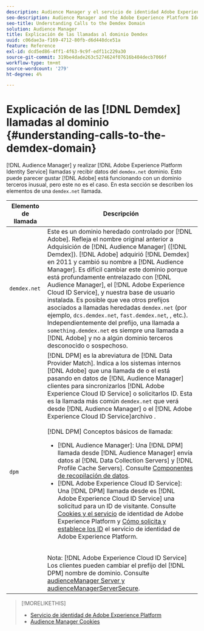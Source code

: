 ```yaml
---
description: Audience Manager y el servicio de identidad Adobe Experience Platform realizan llamadas y reciben datos del dominio demdex.net. Esto puede parecer gustar Adobe Systems está trabajando con un dominio terceros inusual, pero este no es el caso. En esta sección se describen los elementos de una llamada de demdex.net.
seo-description: Audience Manager and the Adobe Experience Platform Identity Service make calls to and receive data from the demdex.net domain. This may seem like Adobe is working with an unusual third-party domain, but this is not the case. This section describes the elements in a demdex.net call.
seo-title: Understanding Calls to the Demdex Domain
solution: Audience Manager
title: Explicación de las llamadas al dominio Demdex
uuid: c06dae3a-f169-4712-80fb-d6d448dce51a
feature: Reference
exl-id: dcd5ed86-4ff1-4f63-9c9f-edf11c229a30
source-git-commit: 319be4dade263c5274624f07616b404decb7066f
workflow-type: tm+mt
source-wordcount: '279'
ht-degree: 4%

---
```


# Explicación de las [!DNL Demdex] llamadas al dominio {#understanding-calls-to-the-demdex-domain}

[!DNL Audience Manager] y realizar [!DNL Adobe Experience Platform Identity Service] llamadas y recibir datos del `demdex.net` dominio. Esto puede parecer gustar [!DNL Adobe] está funcionando con un dominio terceros inusual, pero este no es el caso. En esta sección se describen los elementos de una `demdex.net` llamada.

| Elemento de llamada | Descripción |
|---|---|
| `demdex.net` | Este es un dominio heredado controlado por [!DNL Adobe]. Refleja el nombre original anterior a Adquisición de [!DNL Audience Manager] ([!DNL Demdex]). [!DNL Adobe] adquirió [!DNL Demdex] en 2011 y cambió su nombre a [!DNL Audience Manager]. Es difícil cambiar este dominio porque está profundamente entrelazado con [!DNL Audience Manager], el [!DNL Adobe Experience Cloud ID Service], y nuestra base de usuario instalada. Es posible que vea otros prefijos asociados a llamadas heredadas `demdex.net` (por ejemplo, `dcs.demdex.net`, `fast.demdex.net`, , etc.). Independientemente del prefijo, una llamada a `something.demdex.net` es siempre una llamada a [!DNL Adobe] y no a algún dominio terceros desconocido o sospechoso. |
| `dpm` | [!DNL DPM] es la abreviatura de [!DNL Data Provider Match]. Indica a los sistemas internos [!DNL Adobe] que una llamada de o el está pasando en datos de [!DNL Audience Manager] clientes para sincronizarlos [!DNL Adobe Experience Cloud ID Service] o solicitarlos ID. Esta es la llamada más común `demdex.net` que verá desde [!DNL Audience Manager] o el [!DNL Adobe Experience Cloud ID Service]archivo . <br><br>[!DNL DPM] Conceptos básicos de llamada: <ul><li>[!DNL Audience Manager]: Una [!DNL DPM] llamada desde [!DNL Audience Manager] envía datos al [!DNL Data Collection Servers] y [!DNL Profile Cache Servers]. Consulte [Componentes de recopilación de datos](../reference/system-components/components-data-collection.md).</li><li>[!DNL Adobe Experience Cloud ID Service]: Una [!DNL DPM] llamada desde es [!DNL Adobe Experience Cloud ID Service] una solicitud para un ID de visitante. Consulte [Cookies y el servicio](https://experienceleague.adobe.com/docs/id-service/using/intro/cookies.html?lang=es) de identidad de Adobe Experience Platform y [Cómo solicita y establece los ID](https://experienceleague.adobe.com/docs/id-service/using/intro/id-request.html?lang=es) el servicio de identidad de Adobe Experience Platform.</li></ul><br>Nota: [!DNL Adobe Experience Cloud ID Service] Los clientes pueden cambiar el prefijo del [!DNL DPM] nombre de dominio. Consulte [audienceManager Server y audienceManagerServerSecure](https://experienceleague.adobe.com/docs/id-service/using/id-service-api/configurations/subdomain-config.html?lang=es). |

>[!MORELIKETHIS]
>
>* [Servicio de identidad de Adobe Experience Platform](https://experienceleague.adobe.com/docs/id-service/using/home.html?lang=es)
>* [Audience Manager Cookies](https://experienceleague.adobe.com/docs/core-services/interface/ec-cookies/cookies-am.html?lang=es)

